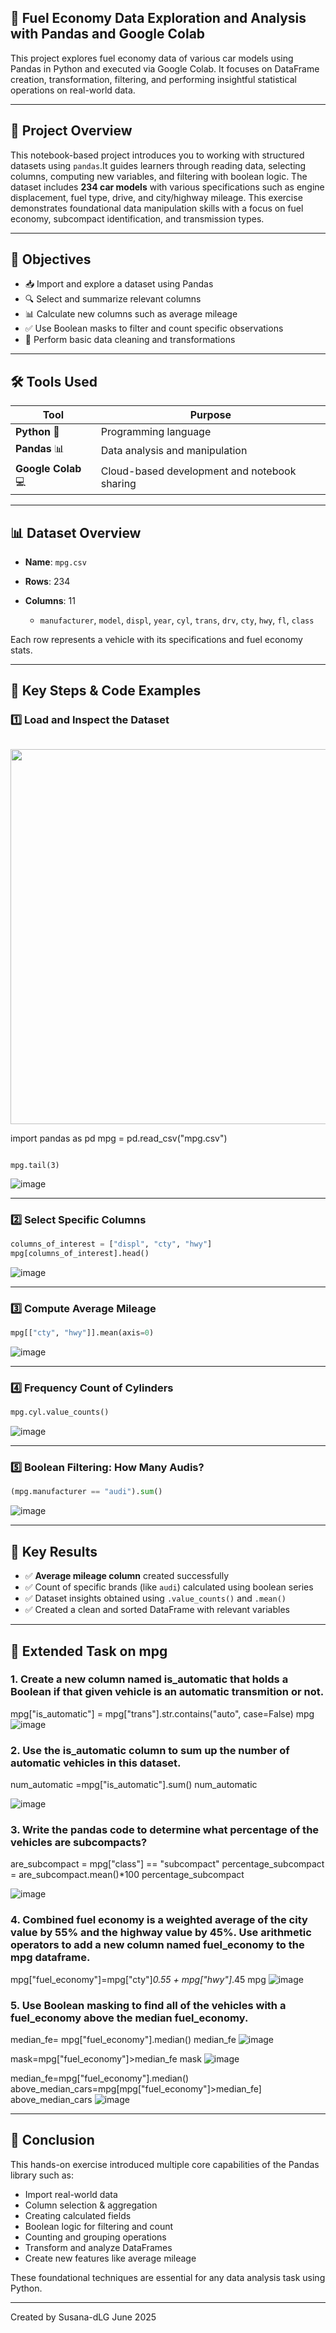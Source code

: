 ## 🚗 Fuel Economy Data Exploration and Analysis with Pandas and Google Colab

This project explores fuel economy data of various car models using Pandas in Python and executed via Google Colab. It focuses on DataFrame creation, transformation, filtering, and performing insightful statistical operations on real-world data.

---

## 📘 Project Overview

This notebook-based project introduces you to working with structured datasets using `pandas`.It guides learners through reading data, selecting columns, computing new variables, and filtering with boolean logic.
The dataset includes **234 car models** with various specifications such as engine displacement, fuel type, drive, and city/highway mileage. This exercise demonstrates foundational data manipulation skills with a focus on fuel economy, subcompact identification, and transmission types.

---

## 🎯 Objectives

* 📥 Import and explore a dataset using Pandas
* 🔍 Select and summarize relevant columns
* 📊 Calculate new columns such as average mileage
* ✅ Use Boolean masks to filter and count specific observations
* 🧹 Perform basic data cleaning and transformations

---

## 🛠️ Tools Used

| Tool                | Purpose                                      |
| ------------------- | -------------------------------------------- |
| **Python** 🐍       | Programming language                         |
| **Pandas** 📊       | Data analysis and manipulation               |
| **Google Colab** 💻 | Cloud-based development and notebook sharing |

---

## 📊 Dataset Overview

* **Name**: `mpg.csv`
* **Rows**: 234
* **Columns**: 11

  * `manufacturer`, `model`, `displ`, `year`, `cyl`, `trans`, `drv`, `cty`, `hwy`, `fl`, `class`

Each row represents a vehicle with its specifications and fuel economy stats.

---

## 🧠 Key Steps & Code Examples

### 1️⃣ Load and Inspect the Dataset


```python
```
<img src="https://github.com/user-attachments/assets/696be008-f7ce-4067-af64-d3f3770db095" width="600" />


import pandas as pd
mpg = pd.read_csv("mpg.csv")
```

mpg.tail(3)
```
  ![image](https://github.com/user-attachments/assets/327a1617-1110-4cfa-9fd6-6a0f8faf2a64)

---

### 2️⃣ Select Specific Columns

```python
columns_of_interest = ["displ", "cty", "hwy"]
mpg[columns_of_interest].head()
```
  ![image](https://github.com/user-attachments/assets/05b836ef-ee4e-4ca7-9c50-202568064512)

---

### 3️⃣ Compute Average Mileage

```python
mpg[["cty", "hwy"]].mean(axis=0)
```
  ![image](https://github.com/user-attachments/assets/b9b4aef8-a9da-492a-9ca5-089dd4ffac2c)

---

### 4️⃣ Frequency Count of Cylinders

```python
mpg.cyl.value_counts()
```
![image](https://github.com/user-attachments/assets/bd9d4a55-f2fc-4ece-81a3-cb4d878ede19)

---

### 5️⃣ Boolean Filtering: How Many Audis?

```python
(mpg.manufacturer == "audi").sum()
```
![image](https://github.com/user-attachments/assets/3976dae4-321b-488d-a850-dedd58032941)


---

## 🧾 Key Results

* ✅ **Average mileage column** created successfully
* ✅ Count of specific brands (like `audi`) calculated using boolean series
* ✅ Dataset insights obtained using `.value_counts()` and `.mean()`
* ✅ Created a clean and sorted DataFrame with relevant variables

---


## 🧪 Extended Task on mpg

### 1. Create a new column named is_automatic that holds a Boolean if that given vehicle is an automatic transmition or not.
mpg["is_automatic"] = mpg["trans"].str.contains("auto", case=False)
mpg
![image](https://github.com/user-attachments/assets/3af02dc8-15ca-475b-9b71-a6f00aeb9d10)

### 2. Use the is_automatic column to sum up the number of automatic vehicles in this dataset.

num_automatic =mpg["is_automatic"].sum()
num_automatic

![image](https://github.com/user-attachments/assets/41fd24d6-9a3c-4d2d-8e3e-6a0ffc0735c5)


### 3. Write the pandas code to determine what percentage of the vehicles are subcompacts?
are_subcompact = mpg["class"] == "subcompact"
percentage_subcompact = are_subcompact.mean()*100
percentage_subcompact

![image](https://github.com/user-attachments/assets/5e9b06b0-ed52-41a9-a8f7-fc9f730f638e)


### 4. Combined fuel economy is a weighted average of the city value by 55% and the highway value by 45%. Use arithmetic operators to add a new column named fuel_economy to the mpg dataframe.
mpg["fuel_economy"]=mpg["cty"]*0.55 + mpg["hwy"]*.45
mpg
![image](https://github.com/user-attachments/assets/079d2d17-b8fc-4b8d-a786-862614947dd7)


### 5. Use Boolean masking to find all of the vehicles with a fuel_economy above the median fuel_economy.
median_fe= mpg["fuel_economy"].median()
median_fe
![image](https://github.com/user-attachments/assets/74f4af94-b66a-4d56-bfe7-7670b9daf484)

mask=mpg["fuel_economy"]>median_fe
mask
![image](https://github.com/user-attachments/assets/63d5f719-8317-4895-bdef-725c68d17d27)


median_fe=mpg["fuel_economy"].median()
above_median_cars=mpg[mpg["fuel_economy"]>median_fe]
above_median_cars
![image](https://github.com/user-attachments/assets/4f2d36f4-6a69-44f6-b25f-3a6e136e4bb7)

---

## 📌 Conclusion

This hands-on exercise introduced multiple core capabilities of the Pandas library such as:

* Import real-world data
* Column selection & aggregation
* Creating calculated fields
* Boolean logic for filtering and count
* Counting and grouping operations
* Transform and analyze DataFrames
* Create new features like average mileage

These foundational techniques are essential for any data analysis task using Python.


---
Created by Susana-dLG
June 2025

